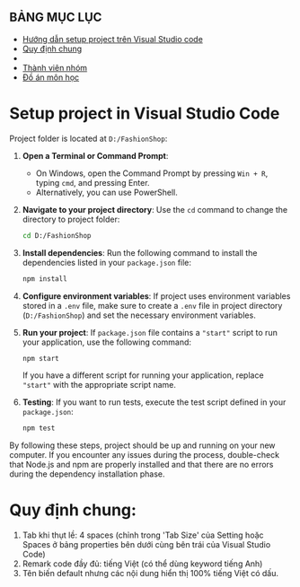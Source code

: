 ## BẢNG MỤC LỤC
* [Hướng dẫn setup project trên Visual Studio code](#SetupProjectinVisualStudioCode)
* [Quy định chung](#quydinhchung)
* [ ](#giangvien)
* [ Thành viên nhóm](#thanhvien)
* [ Đồ án môn học](#doan)

<a name="SetupProjectinVisualStudioCode"></a>
# Setup project in Visual Studio Code

Project folder is located at `D:/FashionShop`:

1. **Open a Terminal or Command Prompt**: 
   - On Windows, open the Command Prompt by pressing `Win + R`, typing `cmd`, and pressing Enter.
   - Alternatively, you can use PowerShell.

2. **Navigate to your project directory**:
   Use the `cd` command to change the directory to project folder:

   ```bash
   cd D:/FashionShop
   ```

3. **Install dependencies**:
   Run the following command to install the dependencies listed in your `package.json` file:

   ```bash
   npm install
   ```

4. **Configure environment variables**:
   If project uses environment variables stored in a `.env` file, make sure to create a `.env` file in project directory (`D:/FashionShop`) and set the necessary environment variables.

5. **Run your project**:
   If `package.json` file contains a `"start"` script to run your application, use the following command:

   ```bash
   npm start
   ```

   If you have a different script for running your application, replace `"start"` with the appropriate script name.

6. **Testing**:
   If you want to run tests, execute the test script defined in your `package.json`:

   ```bash
   npm test
   ```

By following these steps, project should be up and running on your new computer. If you encounter any issues during the process, double-check that Node.js and npm are properly installed and that there are no errors during the dependency installation phase.

<a name="quydinhchung"></a>
# Quy định chung:
1. Tab khi thụt lề: 4 spaces (chỉnh trong 'Tab Size' của Setting hoặc Spaces ở bảng properties bên dưới cùng bên trái của Visual Studio Code)
2. Remark code đầy đủ: tiếng Việt (có thể dùng keyword tiếng Anh)
3. Tên biến default nhưng các nội dung hiển thị 100% tiếng Việt có dấu.